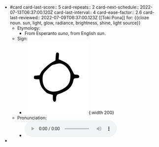 - #card
  card-last-score:: 5
  card-repeats:: 2
  card-next-schedule:: 2022-07-13T06:37:00.120Z
  card-last-interval:: 4
  card-ease-factor:: 2.6
  card-last-reviewed:: 2022-07-09T06:37:00.123Z
  [[Toki Pona]] for:
  {{cloze noun. sun, light, glow, radiance, brightness, shine, light source}}
	- Etymology:
		- From Esperanto *suno*, from English *sun*.
	- Sign:
		- ![Suno_-_sitelen_pona_in_Sonja_Lang's_handwriting.svg](../assets/Suno_-_sitelen_pona_in_Sonja_Lang's_handwriting_1657539379151_0.svg){:width 200}
	- Pronunciation:
		- ![](../assets/Toki_Pona_-_jan_Lakuse_-_suno_1657399500190_0.ogg)
-